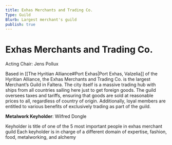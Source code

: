 ```yaml
---
title: Exhas Merchants and Trading Co.
Type: Guild
Blurb: Largest merchant's guild
publish: true
---
```


# Exhas Merchants and Trading Co.

Acting Chair: Jens Pollux

Based in [[The Hyritian Alliance#Port Exhas|Port Exhas, Valzelia]] of the Hyritian Alliance, the Exhas Merchants and Trading Co. is the largest Merchant’s Guild in Faltera. The city itself is a massive trading hub with ships from all countries sailing here just to get foreign goods. The guild oversees taxes and tariffs, ensuring that goods are sold at reasonable prices to all, regardless of country of origin. Additionally, loyal members are entitled to various benefits of exclusively trading as part of the guild.

**Metalwork Keyholder**: Wilfred Dongle

Keyholder is title of one of the 5 most important people in exhas merchant guild
Each keyholder is in charge of a different domain of expertise, fashion, food, metalworking, and alchemy
